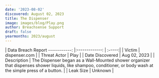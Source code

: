 ```yaml
---
date: '2023-08-02'
discovered: August 02, 2023
title: The Dispenser
image: images/blog/Play.png
author: Breachsense Support
draft: false
yearmonths: 2023/august
---
```



| Data Breach Report
------------:     |:-------------:    | :-----:|
| Victim      | dispenser.com      | 
| Threat Actor      | Play      | 
| Date Discovered      | Aug 02, 2023      | 
| Description      | The Dispenser began as a Wall-Mounted shower organizer that dispenses shower liquids, like shampoo, conditioner, or body wash at the simple press of a button.      | 
| Leak Size      | Unknown      | 

